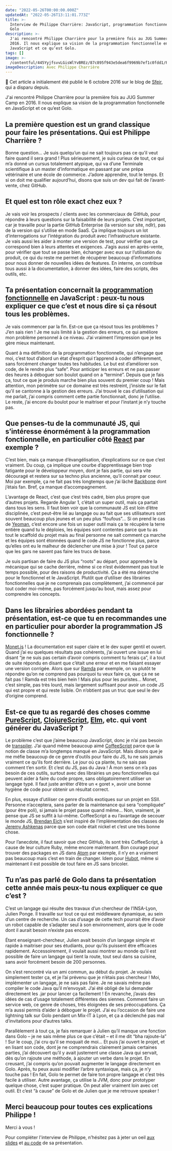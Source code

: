 ```yaml
---
date: "2022-05-26T00:00:00.000Z"
updatedAt: "2022-05-26T13:11:01.773Z"
title: >-
  Interview de Philippe Charrière: JavaScript, programmation fonctionnelle et
  Golo
description: >-
  J'ai rencontré Philippe Charrière pour la première fois au JUG Summer Camp en
  2016. Il nous explique sa vision de la programmation fonctionnelle en
  JavaScript et ce qu’est Golo.
tags: []
image: >-
  /contentful/445YyjfsvvLGisWlYvBREz/87c895f943e5dea6f9969b7ef1c0fdd1/Philippe-Charriere-1024x537.jpg
imageDescription: Avec Philippe Charrière
---
```


📢 Cet article a initialement été publié le 6 octobre 2016 sur le blog de [Sfeir](https://www.sfeir.com/fr/), qui a disparu depuis.

J'ai rencontré Philippe Charrière pour la première fois au JUG Summer Camp en 2016. Il nous explique sa vision de la programmation fonctionnelle en JavaScript et ce qu’est Golo.

## La première question est un grand classique pour faire les présentations. Qui est Philippe Charrière ?

Bonne question… Je suis quelqu’un qui ne sait toujours pas ce qu’il veut faire quand il sera grand ! Plus sérieusement, je suis curieux de tout, ce qui m’a donné un cursus totalement atypique, qui va d’une Terminale scientifique à un master d’informatique en passant par une prépa vétérinaire et une école de commerce. J’adore apprendre, tout le temps. Et si on doit me qualifier aujourd’hui, disons que suis un dev qui fait de l’avant-vente, chez GitHub.

## Et quel est ton rôle exact chez eux ?

Je vais voir les prospects / clients avec les commerciaux de GitHub, pour répondre à leurs questions sur la faisabilité de leurs projets. C’est important, car je travaille pour la partie GitHub Enterprise (la version sur site, ndlr), pas de la version qui s’utilise en mode SaaS. Ça implique toujours un lot d’interrogations sur l’intégration du produit avec l’infrastructure existante. Je vais aussi les aider à monter une version de test, pour vérifier que ça correspond bien à leurs attentes et exigences. J’agis aussi en après-vente, pour vérifier que tout se passe bien, échanger avec eux sur l’utilisation du produit, ce qui du reste me permet de récupérer beaucoup d’informations pour nous donner de nouvelles idées de features. En interne, on contribue tous aussi à la documentation, à donner des idées, faire des scripts, des outils, etc.

## Ta présentation concernait la [programmation fonctionnelle](https://fr.wikipedia.org/wiki/Programmation_fonctionnelle) en JavaScript : peux-tu nous expliquer ce que c’est et nous dire si ça résout tous les problèmes.

Je vais commencer par la fin. Est-ce que ça résout tous les problèmes ? J’en sais rien ! Je me suis limité à la gestion des erreurs, ce qui améliore mon problème personnel à ce niveau. J’ai vraiment l’impression que je les gère mieux maintenant.

Quant à ma définition de la programmation fonctionnelle, qui n’engage que moi, c’est tout d’abord un état d’esprit qui t’apprend à coder différemment, sans forcément changer toutes tes habitudes. Le but est d’améliorer son code, de le rendre plus “safe”. Pour anticiper les erreurs et ne pas passer des heures à déboguer son boulot quand on a “terminé”. Depuis que je fais ça, tout ce que je produis marche bien plus souvent du premier coup ! Mais attention, mon périmètre sur ce domaine est très restreint, j’insiste sur le fait qu’il se cantonne à la gestion des erreurs. J’ai trouvé le cas d’utilisation qui me parlait, j’ai compris comment cette partie fonctionnait, donc je l’utilise. Le reste, j’ai encore du boulot pour le maitriser et pour l’instant je n’y touche pas.

## Que penses-tu de la communauté JS, qui s’intéresse énormément à la programmation fonctionnelle, en particulier côté [React](https://reactjs.org/) par exemple ?

C’est bien, mais ça manque d’évangélisation, d’explications sur ce que c’est vraiment. Du coup, ça implique une courbe d’apprentissage bien trop fatigante pour le développeur moyen, dont je fais partie, qui sera vite découragé et restera sur sa techno plus ancienne, qu’il connait par coeur. Moi par exemple, ça ne fait pas très longtemps que j’ai lâché [Backbone](http://backbonejs.org) dont j’étais fan. Bref, ça manque d’accompagnement.

L’avantage de React, c’est que c’est très cadré, bien plus propre que d’autres projets. Regarde Angular 1, c’était un super outil, mais ça partait dans tous les sens. Il faut bien voir que la communauté JS est loin d’être disciplinée, c’est peut-être lié au langage ou au fait que ses utilisateurs sont souvent beaucoup plus jeunes et un peu plus “foufous”… Si on prend le cas de [Yeoman](https://yeoman.io/), c’est encore une fois un super outil mais ça te récupère la terre entière quand tu le déploies, les équipes sont contentes parce que tu as tout le scaffold du projet mais au final personne ne sait comment ça marche et les équipes sont étonnées quand le code JS ne fonctionne plus, parce qu’elles ont eu le malheur de déclencher une mise à jour ! Tout ça parce que les gars ne savent pas faire les trucs de base.

Je suis partisan de faire du JS plus “roots” au départ, pour apprendre la mécanique qui se cache derrière, même si ce n’est évidemment pas tout le temps possible, pour des raisons de productivité. Ça a été ma démarche pour le fonctionnel et le JavaScript. Plutôt que d’utiliser des librairies fonctionnelles que je ne comprenais pas complètement, j’ai commencé par tout coder moi-même, pas forcément jusqu’au bout, mais assez pour comprendre les concepts.

## Dans les librairies abordées pendant ta présentation, est-ce que tu en recommandes une en particulier pour aborder la programmation JS fonctionnelle ?

[Monet.js](http://cwmyers.github.io/monet.js/) ! La documentation est super claire et le dev super gentil et ouvert. Quand j’ai eu quelques résultats pas cohérents, j’ai ouvert une issue en lui disant “je ne suis pas certain d’avoir compris comment tu ferais ça”, il a tout de suite répondu en disant que c’était une erreur et en me faisant essayer une version corrigée. Alors que sur [Ramda](http://ramdajs.com) par exemple, on va plutôt te répondre qu’on ne comprend pas pourquoi tu veux faire ça, que ça ne se fait pas ! Ramda est très bien hein ! Mais plus pour les puristes… Monet, c’est simple, pas très lourd, mais largement suffisant pour avoir un code JS qui est propre et qui reste lisible. On n’obtient pas un truc que seul le dev d’origine comprend.

## Est-ce que tu as regardé des choses comme [PureScript](https://www.purescript.org/), [ClojureScript](https://github.com/clojure/clojurescript), [Elm](<https://fr.wikipedia.org/wiki/Elm_(langage)>), etc. qui vont générer du JavaScript ?

Le problème c’est que j’aime beaucoup JavaScript, donc je n’ai pas besoin de [transpiler](https://fr.wikipedia.org/wiki/Compilateur_source_%C3%A0_source). J’ai quand même beaucoup aimé [CoffeeScript](https://coffeescript.org/) parce que la notion de classe m’a longtemps manqué en JavaScript. Mais disons que je me méfie beaucoup de ce genre d’outils pour faire du JS, tu ne sais jamais vraiment ce qu’ils font derrière. Le jour où ça plante, tu ne sais pas comment t’en sortir. Et c’est du JS, pas du Java ! À mon sens on n’a pas besoin de ces outils, surtout avec des librairies un peu fonctionnelles qui peuvent aider à faire du code propre, sans obligatoirement utiliser un langage typé. Il faut juste arrêter d’être un &laquo;&nbsp;goret&nbsp;&raquo;, avoir une bonne hygiène de code pour obtenir un résultat correct.

En plus, essaye d’utiliser ce genre d’outils exotiques sur un projet en SSII. Personne n’acceptera, sans parler de la maintenance qui sera “compliquée” (pour être poli), si jamais le projet passe quand même… Non, vraiment, je pense que JS se suffit à lui-même. CoffeeScript a eu l’avantage de secouer le monde JS, [Brendan Eich](https://fr.wikipedia.org/wiki/Brendan_Eich) s’est inspiré de l’implémentation des classes de [Jeremy Ashkenas](https://fr.wikipedia.org/wiki/Jeremy_Ashkenas) parce que son code était nickel et c’est une très bonne chose.

Pour l’anecdote, il faut savoir que chez GitHub, ils sont très CoffeeScript, à cause de leur culture Ruby, même encore maintenant. Bon courage pour trouver des packages en JS dans [Atom](https://atom.io) par exemple, il n’y en a vraiment pas beaucoup mais c&rsquo;est en train de changer. Idem pour [Hubot](https://hubot.github.com), même si maintenant il est possible de tout faire en JS sans bricoler.

## Tu n’as pas parlé de Golo dans ta présentation cette année mais peux-tu nous expliquer ce que c’est ?

C’est un langage qui résulte des travaux d’un chercheur de l’INSA-Lyon, Julien Ponge. Il travaille sur tout ce qui est middleware dynamique, au sein d’un centre de recherche. Un cas d’usage de cette tech pourrait être d’avoir un robot capable de s’adapter seul à son environnement, alors que le code dont il aurait besoin n’existe pas encore.

Étant enseignant-chercheur, Julien avait besoin d’un langage simple et rapide à maitriser pour ses étudiants, pour qu’ils puissent être efficaces rapidement. Accessoirement, il voulait aussi montrer au monde qu’il est possible de faire un langage qui tient la route, tout seul dans sa cuisine, sans avoir forcément besoin de 200 personnes.

On s’est rencontré via un ami commun, au début du projet. Je voulais simplement tester ça, et je l’ai prévenu que je n’étais pas chercheur ! Moi, implémenter un langage, je ne sais pas faire. Je ne savais même pas compiler le code Java qu’il m’envoyait. J’ai été obligé de lui demander directement les .jar pour lancer ça facilement ! En revanche, j’avais des idées de cas d’usage totalement différentes des siennes. Comment faire un service web, ce genre de choses, très éloignées de ses préoccupations. Ça m’a aussi permis d’aider à déboguer le projet. J’ai eu l’occasion de faire une lightning talk sur Golo pendant un Mix-IT à Lyon, et ça a déclenché pas mal d’invitations pour d’autres talks.

Parallèlement à tout ça, je fais remarquer à Julien qu’il manque une fonction dans Golo &#8211; je ne sais même plus ce que c’était &#8211; et il me dit “bha rajoute-la” ! Sur le coup, j’ai cru qu’il se moquait de moi… Et puis j’ai ouvert le projet, et en lisant son code, dont je ne comprendrais clairement jamais certaines parties, j’ai découvert qu’il y avait justement une classe Java qui servait, dès qu’on rajoute une méthode, à ajouter un verbe dans le projet. En creusant, j’ai compris qu’on pouvait augmenter le langage directement en Golo. Après, tu peux aussi modifier l’arbre syntaxique, mais ça, je n’y touche pas ! En fait, Golo te permet de faire ton propre langage et c’est très facile à utiliser. Autre avantage, ça utilise la JVM, donc pour prototyper quelque chose, c’est super pratique. On peut aller vraiment loin avec cet outil. Et c’est “à cause” de Golo et de Julien que je me retrouve speaker !

## Merci beaucoup pour toutes ces explications Philippe !

Merci à vous !

Pour compléter l'interview de Philippe, n’hésitez pas à jeter un oeil [aux slides](https://speakerdeck.com/k33g/programmation-fonctionnelle-jug-summercamp) et [au code](https://github.com/k33g/stools) de sa présentation.
